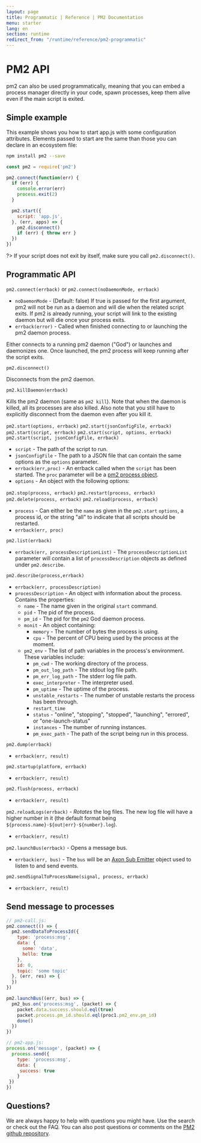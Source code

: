 ```yaml
---
layout: page
title: Programmatic | Reference | PM2 Documentation
menu: starter
lang: en
section: runtime
redirect_from: "/runtime/reference/pm2-programmatic"
---
```


# PM2 API

pm2 can also be used programmatically, meaning that you can embed a process manager directly in your code, spawn processes, keep them alive even if the main script is exited.

## Simple example

This example shows you how to start app.js with some configuration attributes. Elements passed to start are the same than those you can declare in an ecosystem file:


```bash
npm install pm2 --save
```

```javascript
const pm2 = require('pm2')

pm2.connect(function(err) {
  if (err) {
    console.error(err)
    process.exit(2)
  }

  pm2.start({
    script: 'app.js',
  }, (err, apps) => {
    pm2.disconnect()
    if (err) { throw err }
  })
})
```

?> If your script does not exit by itself, make sure you call `pm2.disconnect()`.

## Programmatic API

`pm2.connect(errback)` or `pm2.connect(noDaemonMode, errback)`
* `noDaemonMode` - (Default: false) If true is passed for the first argument, pm2 will not be run as a daemon and will die when the related script exits. If pm2 is already running, your script will link to the existing daemon but will die once your process exits.
* `errback(error)` - Called when finished connecting to or launching the pm2 daemon process.

Either connects to a running pm2 daemon ("God") or launches and daemonizes one. Once launched, the pm2 process will keep running after the script exits.


`pm2.disconnect()`

Disconnects from the pm2 daemon.


`pm2.killDaemon(errback)`

Kills the pm2 daemon (same as `pm2 kill`). Note that when the daemon is killed, all its processes are also killed. Also note that you still have to explicitly disconnect from the daemon even after you kill it.


`pm2.start(options, errback)`
`pm2.start(jsonConfigFile, errback)`
`pm2.start(script, errback)`
`pm2.start(script, options, errback)`
`pm2.start(script, jsonConfigFile, errback)`

* `script` - The path of the script to run.
* `jsonConfigFile` - The path to a JSON file that can contain the same options as the `options` parameter.
* `errback(err,proc)` - An errback called when the `script` has been started. The `proc` parameter will be a [pm2 process object](https://github.com/soyuka/pm2-notify#templating).
* `options` - An object with the following options:


`pm2.stop(process, errback)`
`pm2.restart(process, errback)`
`pm2.delete(process, errback)`
`pm2.reload(process, errback)`

* `process` - Can either be the `name` as given in the `pm2.start` `options`, a process id, or the string "all" to indicate that all scripts should be restarted.
* `errback(err, proc)`


`pm2.list(errback)`

* `errback(err, processDescriptionList)` - The `processDescriptionList` parameter will contain a list of `processDescription` objects as defined under `pm2.describe`.


`pm2.describe(process,errback)`

* `errback(err, processDescription)`
* `processDescription` - An object with information about the process. Contains the properties:
  * `name` - The name given in the original `start` command.
  * `pid` - The pid of the process.
  * `pm_id` - The pid for the `pm2` God daemon process.
  * `monit` - An object containing:
    * `memory` - The number of bytes the process is using.
    * `cpu` - The percent of CPU being used by the process at the moment.
  * `pm2_env` - The list of path variables in the process's environment. These variables include:
    * `pm_cwd` - The working directory of the process.
    * `pm_out_log_path` - The stdout log file path.
    * `pm_err_log_path` - The stderr log file path.
    * `exec_interpreter` - The interpreter used.
    * `pm_uptime` - The uptime of the process.
    * `unstable_restarts` - The number of unstable restarts the process has been through.
    * `restart_time`
    * `status` - "online", "stopping", "stopped", "launching", "errored", or "one-launch-status"
    * `instances` - The number of running instances.
    * `pm_exec_path` - The path of the script being run in this process.


`pm2.dump(errback)`

* `errback(err, result)`


`pm2.startup(platform, errback)`

* `errback(err, result)`


`pm2.flush(process, errback)`

* `errback(err, result)`


`pm2.reloadLogs(errback)` - *Rotates* the log files. The new log file will have a higher number in it (the default format being `${process.name}-${out|err}-${number}.log`).

* `errback(err, result)`


`pm2.launchBus(errback)` - Opens a message bus.

* `errback(err, bus)` - The `bus` will be an [Axon Sub Emitter](https://github.com/tj/axon#pubemitter--subemitter) object used to listen to and send events.


`pm2.sendSignalToProcessName(signal, process, errback)`

* `errback(err, result)`

## Send message to processes

```javascript
// pm2-call.js:
pm2.connect(() => {
  pm2.sendDataToProcessId({
    type: 'process:msg',
    data: {
      some: 'data',
      hello: true
    },
    id: 0,
    topic: 'some topic'
  }, (err, res) => {
  })
})

pm2.launchBus((err, bus) => {
  pm2_bus.on('process:msg', (packet) => {
    packet.data.success.should.eql(true)
    packet.process.pm_id.should.eql(proc1.pm2_env.pm_id)
    done()
  })
})
```

```javascript
// pm2-app.js:
process.on('message', (packet) => {
  process.send({
    type: 'process:msg',
    data: {
     success: true
    }
 })
})
```

## Questions?

We are always happy to help with questions you might have. Use the search or check out the FAQ. You can also post questions or comments on the [PM2 github repository](https://github.com/Unitech/pm2/issues).
